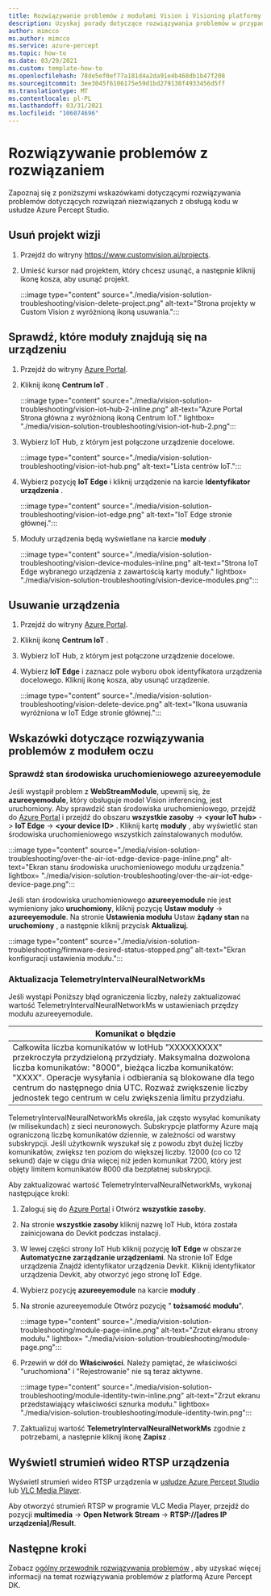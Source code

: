```yaml
---
title: Rozwiązywanie problemów z modułami Vision i Visioning platformy Azure Percept
description: Uzyskaj porady dotyczące rozwiązywania problemów w przypadku niektórych typowych problemów występujących w środowiskach tworzenia prototypów systemu AI
author: mimcco
ms.author: mimcco
ms.service: azure-percept
ms.topic: how-to
ms.date: 03/29/2021
ms.custom: template-how-to
ms.openlocfilehash: 78de5ef0ef77a181d4a2da91e4b468db1b47f208
ms.sourcegitcommit: 3ee3045f6106175e59d1bd279130f4933456d5ff
ms.translationtype: MT
ms.contentlocale: pl-PL
ms.lasthandoff: 03/31/2021
ms.locfileid: "106074696"
---
```

# <a name="vision-solution-troubleshooting"></a>Rozwiązywanie problemów z rozwiązaniem

Zapoznaj się z poniższymi wskazówkami dotyczącymi rozwiązywania problemów dotyczących rozwiązań niezwiązanych z obsługą kodu w usłudze Azure Percept Studio.

## <a name="delete-a-vision-project"></a>Usuń projekt wizji

1. Przejdź do witryny https://www.customvision.ai/projects.

1. Umieść kursor nad projektem, który chcesz usunąć, a następnie kliknij ikonę kosza, aby usunąć projekt.

    :::image type="content" source="./media/vision-solution-troubleshooting/vision-delete-project.png" alt-text="Strona projekty w Custom Vision z wyróżnioną ikoną usuwania.":::

## <a name="check-which-modules-are-on-a-device"></a>Sprawdź, które moduły znajdują się na urządzeniu

1. Przejdź do witryny [Azure Portal](https://portal.azure.com/?feature.canmodifystamps=true&Microsoft_Azure_Iothub=aduprod&microsoft_azure_marketplace_ItemHideKey=Microsoft_Azure_ADUHidden#home).

1. Kliknij ikonę **Centrum IoT** .

    :::image type="content" source="./media/vision-solution-troubleshooting/vision-iot-hub-2-inline.png" alt-text="Azure Portal Strona główna z wyróżnioną ikoną Centrum IoT." lightbox= "./media/vision-solution-troubleshooting/vision-iot-hub-2.png":::

1. Wybierz IoT Hub, z którym jest połączone urządzenie docelowe.

    :::image type="content" source="./media/vision-solution-troubleshooting/vision-iot-hub.png" alt-text="Lista centrów IoT.":::

1. Wybierz pozycję **IoT Edge** i kliknij urządzenie na karcie **Identyfikator urządzenia** .

    :::image type="content" source="./media/vision-solution-troubleshooting/vision-iot-edge.png" alt-text="IoT Edge stronie głównej.":::

1. Moduły urządzenia będą wyświetlane na karcie **moduły** .

    :::image type="content" source="./media/vision-solution-troubleshooting/vision-device-modules-inline.png" alt-text="Strona IoT Edge wybranego urządzenia z zawartością karty moduły." lightbox= "./media/vision-solution-troubleshooting/vision-device-modules.png":::

## <a name="delete-a-device"></a>Usuwanie urządzenia

1. Przejdź do witryny [Azure Portal](https://portal.azure.com/?feature.canmodifystamps=true&Microsoft_Azure_Iothub=aduprod&microsoft_azure_marketplace_ItemHideKey=Microsoft_Azure_ADUHidden#home).

1. Kliknij ikonę **Centrum IoT** .

1. Wybierz IoT Hub, z którym jest połączone urządzenie docelowe.

1. Wybierz **IoT Edge** i zaznacz pole wyboru obok identyfikatora urządzenia docelowego. Kliknij ikonę kosza, aby usunąć urządzenie.

    :::image type="content" source="./media/vision-solution-troubleshooting/vision-delete-device.png" alt-text="Ikona usuwania wyróżniona w IoT Edge stronie głównej.":::

## <a name="eye-module-troubleshooting-tips"></a>Wskazówki dotyczące rozwiązywania problemów z modułem oczu

### <a name="check-the-runtime-status-of-azureeyemodule"></a>Sprawdź stan środowiska uruchomieniowego azureeyemodule

Jeśli wystąpił problem z **WebStreamModule**, upewnij się, że **azureeyemodule**, który obsługuje model Vision inferencing, jest uruchomiony. Aby sprawdzić stan środowiska uruchomieniowego, przejdź do [Azure Portal](https://portal.azure.com/?feature.canmodifystamps=true&Microsoft_Azure_Iothub=aduprod&microsoft_azure_marketplace_ItemHideKey=Microsoft_Azure_ADUHidden#home) i przejdź do obszaru **wszystkie zasoby**  ->  **\<your IoT hub>**  ->  **IoT Edge**  ->  **\<your device ID>** . Kliknij kartę **moduły** , aby wyświetlić stan środowiska uruchomieniowego wszystkich zainstalowanych modułów.

:::image type="content" source="./media/vision-solution-troubleshooting/over-the-air-iot-edge-device-page-inline.png" alt-text="Ekran stanu środowiska uruchomieniowego modułu urządzenia." lightbox= "./media/vision-solution-troubleshooting/over-the-air-iot-edge-device-page.png":::

Jeśli stan środowiska uruchomieniowego **azureeyemodule** nie jest wymieniony jako **uruchomiony**, kliknij pozycję **Ustaw moduły**  ->  **azureeyemodule**. Na stronie **Ustawienia modułu** Ustaw **żądany stan** na **uruchomiony** , a następnie kliknij przycisk **Aktualizuj**.

 :::image type="content" source="./media/vision-solution-troubleshooting/firmware-desired-status-stopped.png" alt-text="Ekran konfiguracji ustawienia modułu.":::

### <a name="update-telemetryintervalneuralnetworkms"></a>Aktualizacja TelemetryIntervalNeuralNetworkMs

Jeśli wystąpi Poniższy błąd ograniczenia liczby, należy zaktualizować wartość TelemetryIntervalNeuralNetworkMs w ustawieniach przędzy modułu azureeyemodule.

|Komunikat o błędzie|
|------|
|Całkowita liczba komunikatów w IotHub "XXXXXXXXX" przekroczyła przydzieloną przydziały. Maksymalna dozwolona liczba komunikatów: "8000", bieżąca liczba komunikatów: "XXXX". Operacje wysyłania i odbierania są blokowane dla tego centrum do następnego dnia UTC. Rozważ zwiększenie liczby jednostek tego centrum w celu zwiększenia limitu przydziału.|

TelemetryIntervalNeuralNetworkMs określa, jak często wysyłać komunikaty (w milisekundach) z sieci neuronowych. Subskrypcje platformy Azure mają ograniczoną liczbę komunikatów dziennie, w zależności od warstwy subskrypcji. Jeśli użytkownik wyszukał się z powodu zbyt dużej liczby komunikatów, zwiększ ten poziom do większej liczby. 12000 (co co 12 sekund) daje w ciągu dnia więcej niż jeden komunikat 7200, który jest objęty limitem komunikatów 8000 dla bezpłatnej subskrypcji.

Aby zaktualizować wartość TelemetryIntervalNeuralNetworkMs, wykonaj następujące kroki:

1. Zaloguj się do [Azure Portal](https://ms.portal.azure.com/?feature.canmodifystamps=true&Microsoft_Azure_Iothub=aduprod#home) i Otwórz **wszystkie zasoby**.

1. Na stronie **wszystkie zasoby** kliknij nazwę IoT Hub, która została zainicjowana do Devkit podczas instalacji.

1. W lewej części strony IoT Hub kliknij pozycję **IoT Edge** w obszarze **Automatyczne zarządzanie urządzeniami**. Na stronie IoT Edge urządzenia Znajdź identyfikator urządzenia Devkit. Kliknij identyfikator urządzenia Devkit, aby otworzyć jego stronę IoT Edge.

1. Wybierz pozycję **azureeyemodule** na karcie **moduły** .

1. Na stronie azureeyemodule Otwórz pozycję " **tożsamość modułu**".

    :::image type="content" source="./media/vision-solution-troubleshooting/module-page-inline.png" alt-text="Zrzut ekranu strony modułu." lightbox= "./media/vision-solution-troubleshooting/module-page.png":::

1. Przewiń w dół do **Właściwości**. Należy pamiętać, że właściwości "uruchomiona" i "Rejestrowanie" nie są teraz aktywne.

    :::image type="content" source="./media/vision-solution-troubleshooting/module-identity-twin-inline.png" alt-text="Zrzut ekranu przedstawiający właściwości sznurka modułu." lightbox= "./media/vision-solution-troubleshooting/module-identity-twin.png":::

1. Zaktualizuj wartość **TelemetryIntervalNeuralNetworkMs** zgodnie z potrzebami, a następnie kliknij ikonę **Zapisz** .

## <a name="view-device-rtsp-video-stream"></a>Wyświetl strumień wideo RTSP urządzenia

Wyświetl strumień wideo RTSP urządzenia w [usłudze Azure Percept Studio](./how-to-view-video-stream.md) lub [VLC Media Player](https://www.videolan.org/vlc/index.html).

Aby otworzyć strumień RTSP w programie VLC Media Player, przejdź do pozycji **multimedia**  ->  **Open Network Stream**  ->  **RTSP://[adres IP urządzenia]/Result**.

## <a name="next-steps"></a>Następne kroki

Zobacz [ogólny przewodnik rozwiązywania problemów](./troubleshoot-dev-kit.md) , aby uzyskać więcej informacji na temat rozwiązywania problemów z platformą Azure Percept DK.